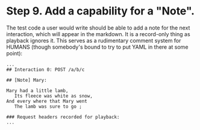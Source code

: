 # Step 9. Add a capability for a "Note".

The test code a user would write should be able to add a note for the next interaction, which will appear in the markdown. It is a record-only thing as playback ignores it. This serves as a rudimentary comment system for 
HUMANS (though somebody's bound to try to put YAML in there at some point):

```
...
## Interaction 0: POST /a/b/c

## [Note] Mary:

Mary had a little lamb,
   Its fleece was white as snow,
And every where that Mary went
   The lamb was sure to go ;

### Request headers recorded for playback:
...

```